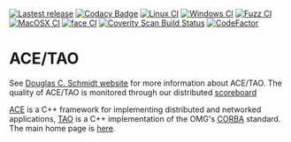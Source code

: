 [![Lastest release](https://img.shields.io/github/release/docgroup/ace_tao.svg)](https://github.com/DOCGroup/ACE_TAO/releases/latest)
[![Codacy Badge](https://api.codacy.com/project/badge/Grade/9a20abe6590a4b3ca946d7634d9f51af)](https://www.codacy.com/app/DOCGroup/ACE_TAO?utm_source=github.com&utm_medium=referral&utm_content=DOCGroup/ACE_TAO&utm_campaign=badger)
[![Linux CI](https://github.com/DOCGroup/ACE_TAO/workflows/linux/badge.svg)](https://github.com/DOCGroup/ACE_TAO/actions?query=workflow%3Alinux)
[![Windows CI](https://github.com/DOCGroup/ACE_TAO/workflows/windows/badge.svg)](https://github.com/DOCGroup/ACE_TAO/actions?query=workflow%3Awindows)
[![Fuzz CI](https://github.com/DOCGroup/ACE_TAO/workflows/fuzz/badge.svg)](https://github.com/DOCGroup/ACE_TAO/actions?query=workflow%3Afuzz)
[![MacOSX CI](https://github.com/DOCGroup/ACE_TAO/workflows/macosx/badge.svg)](https://github.com/DOCGroup/ACE_TAO/actions?query=workflow%3Amacosx)
[![face CI](https://github.com/DOCGroup/ACE_TAO/workflows/face/badge.svg)](https://github.com/DOCGroup/ACE_TAO/actions?query=workflow%3Aface)
[![Coverity Scan Build Status](https://scan.coverity.com/projects/1/badge.svg)](https://scan.coverity.com/projects/1)
[![CodeFactor](https://www.codefactor.io/repository/github/docgroup/ace_tao/badge)](https://www.codefactor.io/repository/github/docgroup/ace_tao)


# ACE/TAO #

See [Douglas C. Schmidt website](https://www.dre.vanderbilt.edu/~schmidt)  for more information about ACE/TAO. The quality of ACE/TAO is monitored through our distributed [scoreboard](https://www.dre.vanderbilt.edu/scoreboard/)

[ACE](https://www.dre.vanderbilt.edu/~schmidt/ACE.html) is a C++ framework for implementing distributed and
networked applications, [TAO](https://www.dre.vanderbilt.edu/~schmidt/TAO.html) is a C++
implementation of the OMG's [CORBA](https://www.omg.org/spec/CORBA/) standard. The main home page
is [here](https://www.dre.vanderbilt.edu/~schmidt/).
